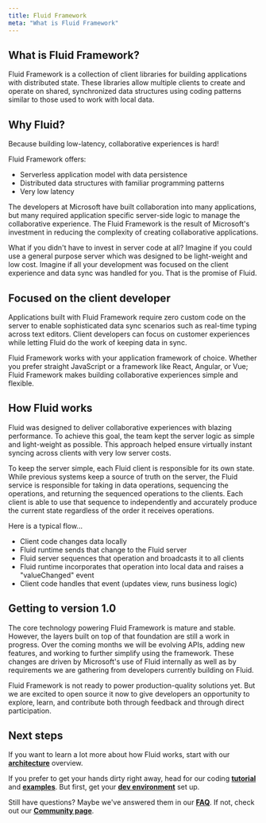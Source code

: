```yaml
---
title: Fluid Framework
meta: "What is Fluid Framework"
---
```


## What is Fluid Framework?

Fluid Framework is a collection of client libraries for building applications with distributed state. These libraries
allow multiple clients to create and operate on shared, synchronized data structures using coding
patterns similar to those used to work with local data.

## Why Fluid?

Because building low-latency, collaborative experiences is hard!

Fluid Framework offers:

* Serverless application model with data persistence
* Distributed data structures with familiar programming patterns
* Very low latency

The developers at Microsoft have built collaboration into many applications, but many required application specific
server-side logic to manage the collaborative experience. The Fluid Framework is the result of Microsoft's investment
in reducing the complexity of creating collaborative applications.

What if you didn't have to invest in server code at all? Imagine if you could use a general purpose server
which was designed to be light-weight and low cost. Imagine if all your development was focused on the client
experience and data sync was handled for you. That is the promise of Fluid.

## Focused on the client developer

Applications built with Fluid Framework require zero custom code on the server to enable sophisticated data sync
scenarios such as real-time typing across text editors. Client developers can focus on customer experiences while
letting Fluid do the work of keeping data in sync.

Fluid Framework works with your application framework of choice. Whether you prefer straight JavaScript or
a framework like React, Angular, or Vue; Fluid Framework makes building collaborative experiences simple and
flexible.

## How Fluid works

Fluid was designed to deliver collaborative experiences with blazing performance. To achieve this goal, the team kept
the server logic as simple and light-weight as possible. This approach helped ensure virtually instant syncing across
clients with very low server costs.

To keep the server simple, each Fluid client is responsible for its own state. While previous systems keep a source of
truth on the server, the Fluid service is responsible for taking in data operations, sequencing the operations, and
returning the sequenced operations to the clients. Each client is able to use that sequence to independently and
accurately produce the current state regardless of the order it receives operations.

Here is a typical flow...

* Client code changes data locally
* Fluid runtime sends that change to the Fluid server
* Fluid server sequences that operation and broadcasts it to all clients
* Fluid runtime incorporates that operation into local data and raises a "valueChanged" event
* Client code handles that event (updates view, runs business logic)

## Getting to version 1.0

The core technology powering Fluid Framework is mature and stable. However, the layers built on top of that
foundation are still a work in progress. Over the coming months we will be evolving APIs, adding new features,
and working to further simplify using the framework. These changes are driven by Microsoft's use of
Fluid internally as well as by requirements we are gathering from developers currently building on Fluid.

Fluid Framework is not ready to power production-quality solutions yet. But we are excited to open source it now
to give developers an opportunity to explore, learn, and contribute both through feedback and through direct
participation.

## Next steps

If you want to learn a lot more about how Fluid works, start with our
**[architecture](concepts/architecture.md)** overview.

If you prefer to get your hands dirty right away, head for our coding **[tutorial](get-started/tutorial.md)** and **[examples](get-started/examples.md)**.
But first, get your **[dev environment](get-started/quick-start.md)** set up.

Still have questions? Maybe we've answered them in our **[FAQ](faq.md)**. If not, check out our **[Community page](/community/)**.
